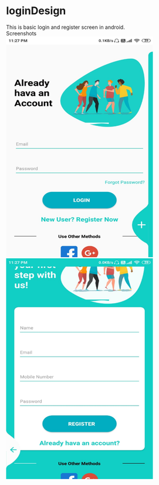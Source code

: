 # loginDesign
This is basic login and register screen in android.<br>
Screenshots<br>
<img src="images/ss1.jpeg" width=400 height=600>
<img src="images/ss2.jpeg" width=400 height=600>
